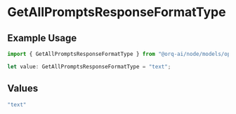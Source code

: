 # GetAllPromptsResponseFormatType

## Example Usage

```typescript
import { GetAllPromptsResponseFormatType } from "@orq-ai/node/models/operations";

let value: GetAllPromptsResponseFormatType = "text";
```

## Values

```typescript
"text"
```